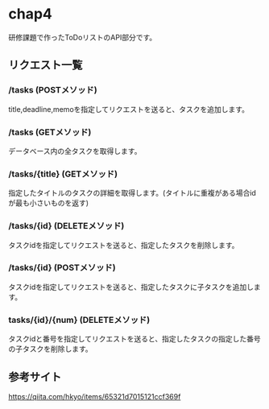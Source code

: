 # chap4

研修課題で作ったToDoリストのAPI部分です。

## リクエスト一覧

### /tasks (POSTメソッド)
title,deadline,memoを指定してリクエストを送ると、タスクを追加します。

### /tasks (GETメソッド)
データベース内の全タスクを取得します。

### /tasks/{title} (GETメソッド)
指定したタイトルのタスクの詳細を取得します。(タイトルに重複がある場合idが最も小さいものを返す)

### /tasks/{id} (DELETEメソッド)
タスクidを指定してリクエストを送ると、指定したタスクを削除します。

### /tasks/{id} (POSTメソッド)
タスクidを指定してリクエストを送ると、指定したタスクに子タスクを追加します。

### tasks/{id}/{num} (DELETEメソッド)
タスクidと番号を指定してリクエストを送ると、指定したタスクの指定した番号の子タスクを削除します。

## 参考サイト
https://qiita.com/hkyo/items/65321d7015121ccf369f
